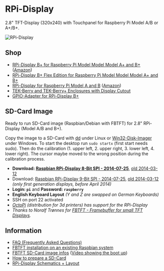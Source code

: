 # RPi-Display
2.8" TFT-Display (320x240) with Touchpanel for Raspberry Pi Model A/B or A+/B+.

![RPi-Display](https://raw.github.com/watterott/RPi-Display/master/img/rpi-display.jpg)


## Shop
* [RPi-Display B+ for Raspberry Pi Model Model Model A+ and B+](http://www.watterott.com/en/RPi-Display-B-Plus) ([Amazon](http://www.amazon.de/RPi-Display-BPlus/dp/B00N3KK2SE))
* [RPi-Display B+ Flex Edition for Raspberry Pi Model Model Model A+ and B+](https://www.watterott.com/en/RPi-Display-Flex-Edition)
* [RPi-Display for Raspberry Pi Model A and B](http://www.watterott.com/en/RPi-Display) ([Amazon](http://www.amazon.de/RPi-Display/dp/B00I7BGX5A))
* [TEK-Berry and TEK-Berry+ Enclosures with Display Cutout](http://www.watterott.com/index.php?page=search&page_action=query&desc=off&sdesc=off&keywords=RPi-Display)
* [GPIO-Adapter for RPi-Display B+](http://www.watterott.com/en/GPIO-Adapter-for-the-RPi-Display-BPlus)


## SD-Card Image
Ready to run SD-Card image (Raspbian/Debian with FBTFT) for 2.8" RPi-Display (Model A/B and B+).

Copy the image to a SD-Card with [dd](http://en.wikipedia.org/wiki/Dd_%28Unix%29) under Linux or [Win32-Disk-Imager](http://sourceforge.net/projects/win32diskimager/) under Windows.
To start the desktop run ```sudo startx``` (first start needs sudo). Then do the calibration (1. upper left, 2. upper right, 3. lower left, 4. lower right). The cursor maybe moved to the wrong position during the calibration process.

* **Download: [Raspbian RPi-Display 8-Bit SPI - 2014-07-25](http://www.watterott.net/fbtft/2014-06-20-wheezy-raspbian-2014-07-25-fbtft-rpi-display-rev2.zip)**, [old 2014-03-12](http://www.watterott.net/fbtft/2014-01-07-wheezy-raspbian-2014-03-12-fbtft-rpi-display-rev2.zip)
* Download: [Raspbian RPi-Display 9-Bit SPI - 2014-07-25](http://www.watterott.net/fbtft/2014-06-20-wheezy-raspbian-2014-07-25-fbtft-rpi-display-rev1.zip), [old 2014-03-12](http://www.watterott.net/fbtft/2014-01-07-wheezy-raspbian-2014-03-12-fbtft-rpi-display-rev1.zip) *(only first generation displays, before April 2014)*
* **Login: ```pi```** and **Password: ```raspberry```**
* **English Keyboard Layout** *(Y and Z are swapped on German Keyboards)*
* SSH on port 22 activated
* *[OctoPi](https://github.com/guysoft/OctoPi) (distribution for 3d printers) has support for the RPi-Display*
* *Thanks to Noralf Trønnes for [FBTFT - Framebuffer for small TFT Displays](http://fbtft.org/).*


## Information
* [FAQ (Frequently Asked Questions)](https://github.com/watterott/RPi-Display/blob/master/docu/FAQ.md)
* [FBTFT installation on an existing Raspbian system](https://github.com/watterott/RPi-Display/blob/master/docu/FBTFT-Install.md)
* [FBTFT SD-Card image infos](https://github.com/notro/fbtft-spindle/wiki/FBTFT-image) ([Video showing the boot up](http://www.youtube.com/watch?v=a2CStAaMbmA))
* [How to prepare a SD-Card](http://elinux.org/RPi_Easy_SD_Card_Setup)
* [RPi-Display Schematics + Layout](https://github.com/watterott/RPi-Display/tree/master/pcb)
